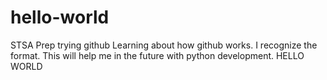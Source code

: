 # hello-world
STSA Prep trying github
Learning about how github works.  I recognize the format.  This will help me in the future with python development.
HELLO WORLD
